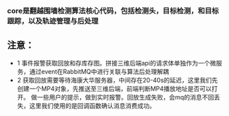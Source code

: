 ### core是翻越围墙检测算法核心代码，包括检测头，目标检测，和目标跟踪，以及轨迹管理与后处理

## 注意：
- 1 事件报警获取回放和存库存图。拼接三维后端api的请求体单独作为一个微服务，通过event在RabbitMQ中进行关联与算法后处理解耦
- 2 获取回放需要等待海康大华服务器，中间存在20-40s的延迟，这里我们先创建一个MP4对象，先推送至三维后端，前端判断MP4播放地址是否可以打开。
做一些用户的提示，做到实时报警。回放生成失败，会mq的消息不回丢失，这里我们使用的是回调函数确认消息消费成功。
